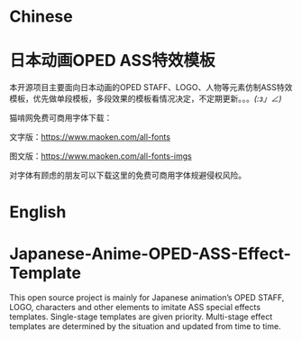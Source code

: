 # Chinese
# 日本动画OPED ASS特效模板
本开源项目主要面向日本动画的OPED STAFF、LOGO、人物等元素仿制ASS特效模板，优先做单段模板，多段效果的模板看情况决定，不定期更新。。。_(:з」∠)_

猫啃网免费可商用字体下载：

文字版：https://www.maoken.com/all-fonts

图文版：https://www.maoken.com/all-fonts-imgs

对字体有顾虑的朋友可以下载这里的免费可商用字体规避侵权风险。

# English
# Japanese-Anime-OPED-ASS-Effect-Template

This open source project is mainly for Japanese animation’s OPED STAFF, LOGO, characters and other elements to imitate ASS special effects templates. Single-stage templates are given priority. Multi-stage effect templates are determined by the situation and updated from time to time.
